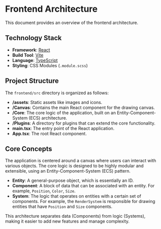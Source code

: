 # Frontend Architecture

This document provides an overview of the frontend architecture.

## Technology Stack

-   **Framework**: [React](https://reactjs.org/)
-   **Build Tool**: [Vite](https://vitejs.dev/)
-   **Language**: [TypeScript](https://www.typescriptlang.org/)
-   **Styling**: CSS Modules (`.module.scss`)

## Project Structure

The `frontend/src` directory is organized as follows:

-   **/assets**: Static assets like images and icons.
-   **/Canvas**: Contains the main React component for the drawing canvas.
-   **/Core**: The core logic of the application, built on an Entity-Component-System (ECS) architecture.
-   **/Plugins**: A directory for plugins that can extend the core functionality.
-   **main.tsx**: The entry point of the React application.
-   **App.tsx**: The root React component.

## Core Concepts

The application is centered around a canvas where users can interact with various objects. The core logic is designed to be highly modular and extensible, using an Entity-Component-System (ECS) pattern.

-   **Entity**: A general-purpose object, which is essentially an ID.
-   **Component**: A block of data that can be associated with an entity. For example, `Position`, `Color`, `Size`.
-   **System**: The logic that operates on entities with a certain set of components. For example, the `RenderSystem` is responsible for drawing entities that have `Position` and `Size` components.

This architecture separates data (Components) from logic (Systems), making it easier to add new features and manage complexity.
